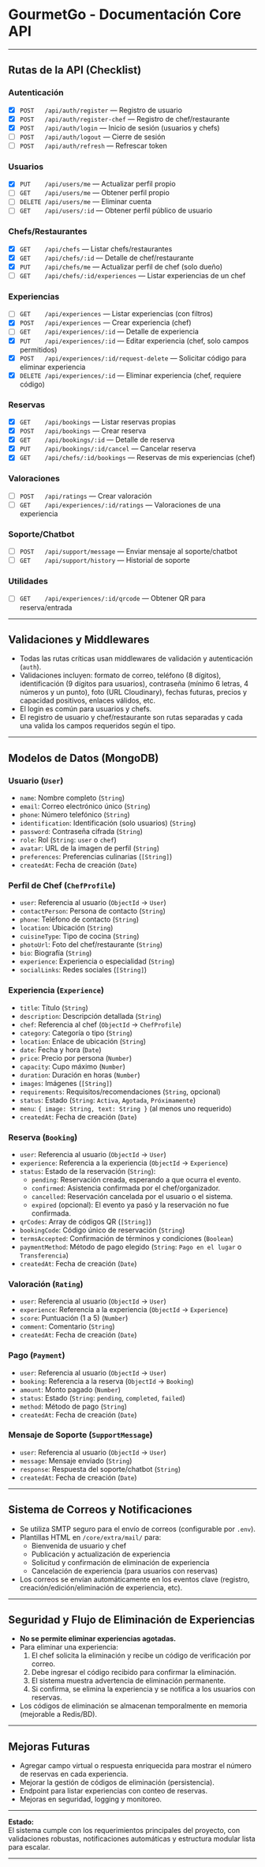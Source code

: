 # GourmetGo - Documentación Core API

---

## Rutas de la API (Checklist)

### Autenticación
- [x] `POST   /api/auth/register`         — Registro de usuario
- [x] `POST   /api/auth/register-chef`    — Registro de chef/restaurante
- [x] `POST   /api/auth/login`            — Inicio de sesión (usuarios y chefs)
- [ ] `POST   /api/auth/logout`           — Cierre de sesión
- [ ] `POST   /api/auth/refresh`          — Refrescar token

### Usuarios
- [x] `PUT    /api/users/me`              — Actualizar perfil propio
- [ ] `GET    /api/users/me`              — Obtener perfil propio
- [ ] `DELETE /api/users/me`              — Eliminar cuenta
- [ ] `GET    /api/users/:id`             — Obtener perfil público de usuario

### Chefs/Restaurantes
- [x] `GET    /api/chefs`                 — Listar chefs/restaurantes
- [x] `GET    /api/chefs/:id`             — Detalle de chef/restaurante
- [x] `PUT    /api/chefs/me`              — Actualizar perfil de chef (solo dueño)
- [ ] `GET    /api/chefs/:id/experiences` — Listar experiencias de un chef

### Experiencias
- [ ] `GET    /api/experiences`           — Listar experiencias (con filtros)
- [x] `POST   /api/experiences`           — Crear experiencia (chef)
- [ ] `GET    /api/experiences/:id`       — Detalle de experiencia
- [x] `PUT    /api/experiences/:id`       — Editar experiencia (chef, solo campos permitidos)
- [x] `POST   /api/experiences/:id/request-delete` — Solicitar código para eliminar experiencia
- [x] `DELETE /api/experiences/:id`       — Eliminar experiencia (chef, requiere código)

### Reservas
- [X] `GET    /api/bookings`              — Listar reservas propias
- [X] `POST   /api/bookings`              — Crear reserva
- [X] `GET    /api/bookings/:id`          — Detalle de reserva
- [X] `PUT    /api/bookings/:id/cancel`   — Cancelar reserva
- [X] `GET    /api/chefs/:id/bookings`    — Reservas de mis experiencias (chef)

### Valoraciones
- [ ] `POST   /api/ratings`               — Crear valoración
- [ ] `GET    /api/experiences/:id/ratings` — Valoraciones de una experiencia

### Soporte/Chatbot
- [ ] `POST   /api/support/message`       — Enviar mensaje al soporte/chatbot
- [ ] `GET    /api/support/history`       — Historial de soporte

### Utilidades
- [ ] `GET    /api/experiences/:id/qrcode` — Obtener QR para reserva/entrada

---

## Validaciones y Middlewares

- Todas las rutas críticas usan middlewares de validación y autenticación (`auth`).
- Validaciones incluyen: formato de correo, teléfono (8 dígitos), identificación (9 dígitos para usuarios), contraseña (mínimo 6 letras, 4 números y un punto), foto (URL Cloudinary), fechas futuras, precios y capacidad positivos, enlaces válidos, etc.
- El login es común para usuarios y chefs.
- El registro de usuario y chef/restaurante son rutas separadas y cada una valida los campos requeridos según el tipo.

---

## Modelos de Datos (MongoDB)

### Usuario (`User`)
- `name`: Nombre completo (`String`)
- `email`: Correo electrónico único (`String`)
- `phone`: Número telefónico (`String`)
- `identification`: Identificación (solo usuarios) (`String`)
- `password`: Contraseña cifrada (`String`)
- `role`: Rol (`String`: `user` o `chef`)
- `avatar`: URL de la imagen de perfil (`String`)
- `preferences`: Preferencias culinarias (`[String]`)
- `createdAt`: Fecha de creación (`Date`)

### Perfil de Chef (`ChefProfile`)
- `user`: Referencia al usuario (`ObjectId` → `User`)
- `contactPerson`: Persona de contacto (`String`)
- `phone`: Teléfono de contacto (`String`)
- `location`: Ubicación (`String`)
- `cuisineType`: Tipo de cocina (`String`)
- `photoUrl`: Foto del chef/restaurante (`String`)
- `bio`: Biografía (`String`)
- `experience`: Experiencia o especialidad (`String`)
- `socialLinks`: Redes sociales (`[String]`)

### Experiencia (`Experience`)
- `title`: Título (`String`)
- `description`: Descripción detallada (`String`)
- `chef`: Referencia al chef (`ObjectId` → `ChefProfile`)
- `category`: Categoría o tipo (`String`)
- `location`: Enlace de ubicación (`String`)
- `date`: Fecha y hora (`Date`)
- `price`: Precio por persona (`Number`)
- `capacity`: Cupo máximo (`Number`)
- `duration`: Duración en horas (`Number`)
- `images`: Imágenes (`[String]`)
- `requirements`: Requisitos/recomendaciones (`String`, opcional)
- `status`: Estado (`String`: `Activa`, `Agotada`, `Próximamente`)
- `menu`: `{ image: String, text: String }` (al menos uno requerido)
- `createdAt`: Fecha de creación (`Date`)

### Reserva (`Booking`)
- `user`: Referencia al usuario (`ObjectId` → `User`)
- `experience`: Referencia a la experiencia (`ObjectId` → `Experience`)
- `status`: Estado de la reservación (`String`):
  - `pending`: Reservación creada, esperando a que ocurra el evento.
  - `confirmed`: Asistencia confirmada por el chef/organizador.
  - `cancelled`: Reservación cancelada por el usuario o el sistema.
  - `expired` (opcional): El evento ya pasó y la reservación no fue confirmada.
- `qrCodes`: Array de códigos QR (`[String]`)
- `bookingCode`: Código único de reservación (`String`)
- `termsAccepted`: Confirmación de términos y condiciones (`Boolean`)
- `paymentMethod`: Método de pago elegido (`String`: `Pago en el lugar` o `Transferencia`)
- `createdAt`: Fecha de creación (`Date`)

### Valoración (`Rating`)
- `user`: Referencia al usuario (`ObjectId` → `User`)
- `experience`: Referencia a la experiencia (`ObjectId` → `Experience`)
- `score`: Puntuación (1 a 5) (`Number`)
- `comment`: Comentario (`String`)
- `createdAt`: Fecha de creación (`Date`)

### Pago (`Payment`)
- `user`: Referencia al usuario (`ObjectId` → `User`)
- `booking`: Referencia a la reserva (`ObjectId` → `Booking`)
- `amount`: Monto pagado (`Number`)
- `status`: Estado (`String`: `pending`, `completed`, `failed`)
- `method`: Método de pago (`String`)
- `createdAt`: Fecha de creación (`Date`)

### Mensaje de Soporte (`SupportMessage`)
- `user`: Referencia al usuario (`ObjectId` → `User`)
- `message`: Mensaje enviado (`String`)
- `response`: Respuesta del soporte/chatbot (`String`)
- `createdAt`: Fecha de creación (`Date`)

---

## Sistema de Correos y Notificaciones

- Se utiliza SMTP seguro para el envío de correos (configurable por `.env`).
- Plantillas HTML en `/core/extra/mail/` para:
  - Bienvenida de usuario y chef
  - Publicación y actualización de experiencia
  - Solicitud y confirmación de eliminación de experiencia
  - Cancelación de experiencia (para usuarios con reservas)
- Los correos se envían automáticamente en los eventos clave (registro, creación/edición/eliminación de experiencia, etc).

---

## Seguridad y Flujo de Eliminación de Experiencias

- **No se permite eliminar experiencias agotadas.**
- Para eliminar una experiencia:
  1. El chef solicita la eliminación y recibe un código de verificación por correo.
  2. Debe ingresar el código recibido para confirmar la eliminación.
  3. El sistema muestra advertencia de eliminación permanente.
  4. Si confirma, se elimina la experiencia y se notifica a los usuarios con reservas.
- Los códigos de eliminación se almacenan temporalmente en memoria (mejorable a Redis/BD).

---

## Mejoras Futuras

- Agregar campo virtual o respuesta enriquecida para mostrar el número de reservas en cada experiencia.
- Mejorar la gestión de códigos de eliminación (persistencia).
- Endpoint para listar experiencias con conteo de reservas.
- Mejoras en seguridad, logging y monitoreo.

---

**Estado:**  
El sistema cumple con los requerimientos principales del proyecto, con validaciones robustas, notificaciones automáticas y estructura modular lista para escalar.

---